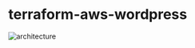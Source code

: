 # terraform-aws-wordpress

![architecture](https://github.com/huynguyendev02/terraform-aws-wordpress/assets/109943707/aa9e3fba-99a4-4f03-bd12-0a5c4b82cbbc)

